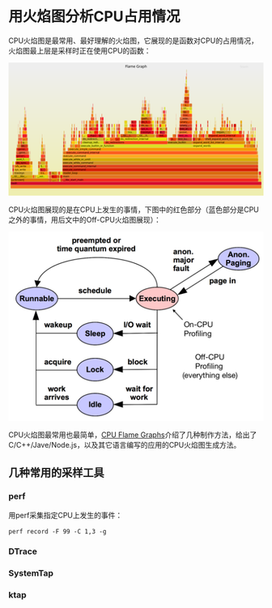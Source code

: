 # 用火焰图分析CPU占用情况

CPU火焰图是最常用、最好理解的火焰图，它展现的是函数对CPU的占用情况，火焰图最上层是采样时正在使用CPU的函数：

![CPU火焰图](/img/linux/cpu-bash-flamegraph.svg)

CPU火焰图展现的是在CPU上发生的事情，下图中的红色部分（蓝色部分是CPU之外的事情，用后文中的Off-CPU火焰图展现）：

![Thread state transition diagram](/img/linux/hotcoldfigure.png)

CPU火焰图最常用也最简单，[CPU Flame Graphs](http://www.brendangregg.com/FlameGraphs/cpuflamegraphs.html)介绍了几种制作方法，给出了C/C++/Jave/Node.js，以及其它语言编写的应用的CPU火焰图生成方法。

## 几种常用的采样工具

### perf

用perf采集指定CPU上发生的事件：

	perf record -F 99 -C 1,3 -g 

### DTrace

### SystemTap

### ktap
